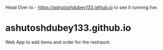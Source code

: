 Head Over to - https://ashutoshdubey133.github.io to see it running live.

# ashutoshdubey133.github.io
Web App to add items and order for the restraunt.
